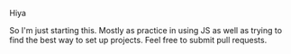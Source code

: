 Hiya

So I'm just starting this.  Mostly as practice in using JS as well as trying to find the best way to set up projects.  Feel free to submit pull requests.
